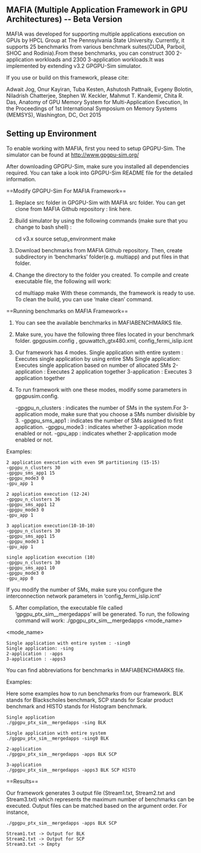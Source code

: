 MAFIA (Multiple Application Framework in GPU Architectures) -- Beta Version
-----------------------------------------------------------
MAFIA was developed for supporting multiple applications execution on GPUs by HPCL Group
at The Pennsylvania State University. Currently, it supports 25 benchmarks from various 
benchmark suites(CUDA, Parboil, SHOC and Rodinia).From these benchmarks, you can construct 
300 2-application workloads and 2300 3-application workloads.It was implemented by extending 
v3.2 GPGPU-Sim simulator.

If you use or build on this framework, please cite:


Adwait Jog, Onur Kayiran, Tuba Kesten, Ashutosh Pattnaik, Evgeny Bolotin, Niladrish Chatterjee, 
Stephen W. Keckler, Mahmut T. Kandemir, Chita R. Das, 
Anatomy of GPU Memory System for Multi-Application Execution, 
In the Proceedings of 1st International Symposium on Memory Systems (MEMSYS), Washington, DC, Oct 2015 


Setting up Environment 
----------------------
To enable working with MAFIA, first you need to setup GPGPU-Sim. The simulator can be found at
http://www.gpgpu-sim.org/

After downloading GPGPU-Sim, make sure you installed all dependencies required. You can take a look into GPGPU-Sim README file for the detailed information.

==Modify GPGPU-Sim For MAFIA Framework==

1. Replace src folder in GPGPU-Sim with MAFIA src folder. You can get clone from MAFIA Github
repository : link here.
2. Build simulator by using the following commands (make sure that you change to bash shell) :

	cd v3.x
	source setup_environment
	make

3. Download benchmarks from MAFIA Github repository. Then, create subdirectory in ‘benchmarks’ folder(e.g. multiapp) and put files in that folder.
4. Change the directory to the folder you created. To compile and create executable file, the following will work:

	cd multiapp
	make
With these commands, the framework is ready to use. To clean the build, you can use ‘make clean’ command.

==Running benchmarks on MAFIA Framework==

1. You can see the available benchmarks in MAFIABENCHMARKS file.

2. Make sure, you have the following three files located in your benchmark folder.
	gpgpusim.config , gpuwattch_gtx480.xml, config_fermi_islip.icnt

3. Our framework has 4 modes.
	Single application with entire system : Executes single application by using entire SMs
	Single application: Executes single application based on number of allocated SMs
	2-application : Executes 2 application together
	3-application : Executes 3 application together

4. To run framework with one these modes, modify some parameters in gpgpusim.config.
	
	-gpgpu_n_clusters : indicates the number of SMs in the system.For 3-application mode, make sure that you choose a SMs number divisible by 3.
	-gpgpu_sms_app1 : indicates the number of SMs assigned to first application.
	-gpgpu_mode3 : indicates whether 3-application mode enabled or not.
	-gpu_app : indicates whether 2-application mode enabled or not.

Examples:

	2 application execution with even SM partitioning (15-15)
	-gpgpu_n_clusters 30
	-gpgpu_sms_app1 15
	-gpgpu_mode3 0
	-gpu_app 1

	2 application execution (12-24)
	-gpgpu_n_clusters 36
	-gpgpu_sms_app1 12
	-gpgpu_mode3 0
	-gpu_app 1
		
	3 application execution(10-10-10)
	-gpgpu_n_clusters 30
	-gpgpu_sms_app1 15
	-gpgpu_mode3 1
	-gpu_app 1

	single application execution (10)
	-gpgpu_n_clusters 30
	-gpgpu_sms_app1 10
	-gpgpu_mode3 0
	-gpu_app 0

If you modify the number of SMs, make sure you configure the interconnection network parameters in ‘config_fermi_islip.icnt’

5. After compilation, the executable file called ‘gpgpu_ptx_sim__mergedapps’ will be generated. To run, the following command will work:
	./gpgpu_ptx_sim__mergedapps <mode_name> <appnames>

<mode_name>

	Single application with entire system : -sing0
	Single application: -sing
	2-application : -apps
	3-application : -apps3
<appnames>
You can find abbreviations for benchmarks in MAFIABENCHMARKS file.

Examples:

Here some examples how to run benchmarks from our framework. BLK stands for Blackscholes benchmark, SCP stands for Scalar product benchmark and HISTO stands for Histogram benchmark. 

	Single application
	./gpgpu_ptx_sim__mergedapps -sing BLK

	Single application with entire system 
	./gpgpu_ptx_sim__mergedapps -sing0 BLK

	2-application
	./gpgpu_ptx_sim__mergedapps -apps BLK SCP

	3-application
	./gpgpu_ptx_sim__mergedapps -apps3 BLK SCP HISTO

==Results==

Our framework generates 3 output file (Stream1.txt, Stream2.txt and Stream3.txt) which represents the maximum number of benchmarks can be executed. Output files can be matched based on the argument order. For instance,

	./gpgpu_ptx_sim__mergedapps -apps BLK SCP

	Stream1.txt -> Output for BLK
	Stream2.txt -> Output for SCP
	Stream3.txt -> Empty
